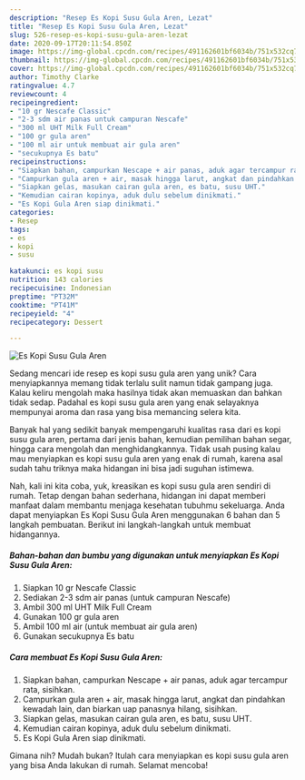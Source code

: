 ```yaml
---
description: "Resep Es Kopi Susu Gula Aren, Lezat"
title: "Resep Es Kopi Susu Gula Aren, Lezat"
slug: 526-resep-es-kopi-susu-gula-aren-lezat
date: 2020-09-17T20:11:54.850Z
image: https://img-global.cpcdn.com/recipes/491162601bf6034b/751x532cq70/es-kopi-susu-gula-aren-foto-resep-utama.jpg
thumbnail: https://img-global.cpcdn.com/recipes/491162601bf6034b/751x532cq70/es-kopi-susu-gula-aren-foto-resep-utama.jpg
cover: https://img-global.cpcdn.com/recipes/491162601bf6034b/751x532cq70/es-kopi-susu-gula-aren-foto-resep-utama.jpg
author: Timothy Clarke
ratingvalue: 4.7
reviewcount: 4
recipeingredient:
- "10 gr Nescafe Classic"
- "2-3 sdm air panas untuk campuran Nescafe"
- "300 ml UHT Milk Full Cream"
- "100 gr gula aren"
- "100 ml air untuk membuat air gula aren"
- "secukupnya Es batu"
recipeinstructions:
- "Siapkan bahan, campurkan Nescape + air panas, aduk agar tercampur rata, sisihkan."
- "Campurkan gula aren + air, masak hingga larut, angkat dan pindahkan kewadah lain, dan biarkan uap panasnya hilang, sisihkan."
- "Siapkan gelas, masukan cairan gula aren, es batu, susu UHT."
- "Kemudian cairan kopinya, aduk dulu sebelum dinikmati."
- "Es Kopi Gula Aren siap dinikmati."
categories:
- Resep
tags:
- es
- kopi
- susu

katakunci: es kopi susu 
nutrition: 143 calories
recipecuisine: Indonesian
preptime: "PT32M"
cooktime: "PT41M"
recipeyield: "4"
recipecategory: Dessert

---
```



![Es Kopi Susu Gula Aren](https://img-global.cpcdn.com/recipes/491162601bf6034b/751x532cq70/es-kopi-susu-gula-aren-foto-resep-utama.jpg)

Sedang mencari ide resep es kopi susu gula aren yang unik? Cara menyiapkannya memang tidak terlalu sulit namun tidak gampang juga. Kalau keliru mengolah maka hasilnya tidak akan memuaskan dan bahkan tidak sedap. Padahal es kopi susu gula aren yang enak selayaknya mempunyai aroma dan rasa yang bisa memancing selera kita.

Banyak hal yang sedikit banyak mempengaruhi kualitas rasa dari es kopi susu gula aren, pertama dari jenis bahan, kemudian pemilihan bahan segar, hingga cara mengolah dan menghidangkannya. Tidak usah pusing kalau mau menyiapkan es kopi susu gula aren yang enak di rumah, karena asal sudah tahu triknya maka hidangan ini bisa jadi suguhan istimewa.




Nah, kali ini kita coba, yuk, kreasikan es kopi susu gula aren sendiri di rumah. Tetap dengan bahan sederhana, hidangan ini dapat memberi manfaat dalam membantu menjaga kesehatan tubuhmu sekeluarga. Anda dapat menyiapkan Es Kopi Susu Gula Aren menggunakan 6 bahan dan 5 langkah pembuatan. Berikut ini langkah-langkah untuk membuat hidangannya.

<!--inarticleads1-->

##### Bahan-bahan dan bumbu yang digunakan untuk menyiapkan Es Kopi Susu Gula Aren:

1. Siapkan 10 gr Nescafe Classic
1. Sediakan 2-3 sdm air panas (untuk campuran Nescafe)
1. Ambil 300 ml UHT Milk Full Cream
1. Gunakan 100 gr gula aren
1. Ambil 100 ml air (untuk membuat air gula aren)
1. Gunakan secukupnya Es batu




<!--inarticleads2-->

##### Cara membuat Es Kopi Susu Gula Aren:

1. Siapkan bahan, campurkan Nescape + air panas, aduk agar tercampur rata, sisihkan.
1. Campurkan gula aren + air, masak hingga larut, angkat dan pindahkan kewadah lain, dan biarkan uap panasnya hilang, sisihkan.
1. Siapkan gelas, masukan cairan gula aren, es batu, susu UHT.
1. Kemudian cairan kopinya, aduk dulu sebelum dinikmati.
1. Es Kopi Gula Aren siap dinikmati.




Gimana nih? Mudah bukan? Itulah cara menyiapkan es kopi susu gula aren yang bisa Anda lakukan di rumah. Selamat mencoba!
